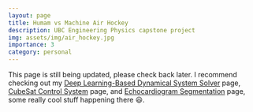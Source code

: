 ```yaml
---
layout: page
title: Humam vs Machine Air Hockey
description: UBC Engineering Physics capstone project
img: assets/img/air_hockey.jpg
importance: 3
category: personal
---
```


This page is still being updated, please check back later. I recommend checking out my [Deep Learning-Based Dynamical System Solver](../4_project) page, [CubeSat Control System](../2_project) page, and [Echocardiogram Segmentation](../7_project) page, some really cool stuff happening there 😃.
